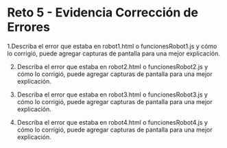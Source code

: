 # Reto 5 - Evidencia Corrección de Errores
1.Describa el error que estaba en robot1.html o funcionesRobot1.js y cómo lo corrigió, puede agregar capturas de pantalla para una mejor explicación.

2. Describa el error que estaba en robot2.html o funcionesRobot2.js y cómo lo corrigió, puede agregar capturas de pantalla para una mejor explicación.

3. Describa el error que estaba en robot3.html o funcionesRobot3.js y cómo lo corrigió, puede agregar capturas de pantalla para una mejor explicación.

4. Describa el error que estaba en robot4.html o funcionesRobot4.js y cómo lo corrigió, puede agregar capturas de pantalla para una mejor explicación.